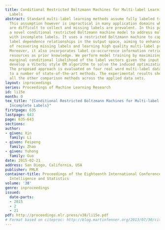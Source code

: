 ```yaml
---
title: Conditional Restricted Boltzmann Machines for Multi-label Learning with Incomplete
  Labels
abstract: Standard multi-label learning methods assume fully labeled training data.
  This assumption however is impractical in many application domains where labels
  are difficult to collect and missing labels are prevalent. In this paper, we develop
  a novel conditional restricted Boltzmann machine model to address multi-label learning
  with incomplete labels. It uses a restricted Boltzmann machine to capture the high-order
  label dependence relationships in the output space, aiming to enhance the capacity
  of recovering missing labels and learning high quality multi-label prediction models.
  Moreover, it also incorporates label co-occurrence information retrieved from auxiliary
  resources as prior knowledge. We perform model training by maximizing the regularized
  marginal conditional likelihood of the label vectors given the input features, and
  develop a Viterbi style EM algorithm to solve the induced optimization problem.
  The proposed approach is evaluated on four real word multi-label data sets by comparing
  to a number of state-of-the-art methods. The experimental results show it outperforms
  all the other comparison methods across the applied data sets.
layout: inproceedings
series: Proceedings of Machine Learning Research
id: li15e
month: 0
tex_title: "{Conditional Restricted Boltzmann Machines for Multi-label Learning with
  Incomplete Labels}"
firstpage: 635
lastpage: 643
page: 635-643
sections: 
author:
- given: Xin
  family: Li
- given: Feipeng
  family: Zhao
- given: Yuhong
  family: Guo
date: 2015-02-21
address: San Diego, California, USA
publisher: PMLR
container-title: Proceedings of the Eighteenth International Conference on Artificial
  Intelligence and Statistics
volume: '38'
genre: inproceedings
issued:
  date-parts:
  - 2015
  - 2
  - 21
pdf: http://proceedings.mlr.press/v38/li15e.pdf
# Format based on citeproc: http://blog.martinfenner.org/2013/07/30/citeproc-yaml-for-bibliographies/
---
```

